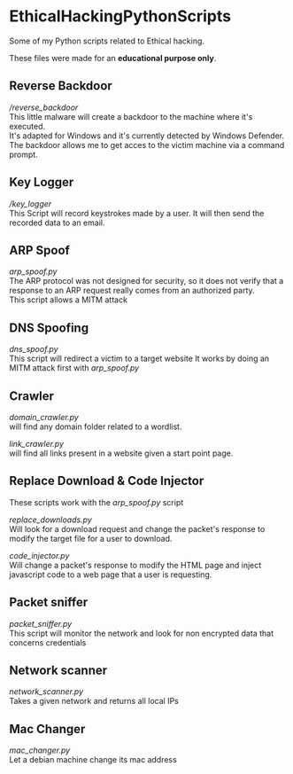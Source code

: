 # EthicalHackingPythonScripts
Some of my Python scripts related to Ethical hacking.

These files were made for an **educational purpose only**.

## Reverse Backdoor
*/reverse_backdoor*  
This little malware will create a backdoor to the machine where it's executed.  
It's adapted for Windows and it's currently detected by Windows Defender.
The backdoor allows me to get acces to the victim machine via a command prompt.

## Key Logger
*/key_logger*  
This Script will record keystrokes made by a user.
It will then send the recorded data to an email.

## ARP Spoof
*arp_spoof.py*  
The ARP protocol was not designed for security,
so it does not verify that a response to an ARP request really comes from an authorized party.  
This script allows a MITM attack

## DNS Spoofing
*dns_spoof.py*  
This script will redirect a victim to a target website
It works by doing an MITM attack first with *arp_spoof.py*

## Crawler
*domain_crawler.py*  
will find any domain folder related to a wordlist.

*link_crawler.py*   
will find all links present in a website given a start point page.  

## Replace Download & Code Injector
These scripts work with the *arp_spoof.py* script

*replace_downloads.py*  
Will look for a download request and change the packet's response to modify the target file for a user to download.

*code_injector.py*  
Will change a packet's response to modify the HTML page and inject javascript code to a web page that a user is requesting.

## Packet sniffer
*packet_sniffer.py*  
This script will monitor the network and look for non encrypted data that concerns credentials

## Network scanner
*network_scanner.py*  
Takes a given network and returns all local IPs

## Mac Changer
*mac_changer.py*  
Let a debian machine change its mac address
